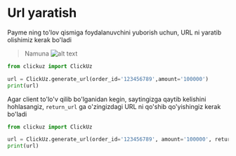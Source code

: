 # Url yaratish

Payme ning to'lov qismiga foydalanuvchini yuborish uchun, URL ni yaratib olishimiz kerak bo'ladi

> Namuna
![alt text](https://imgur.com/IE0yV4Z.jpg)

```python
from clickuz import ClickUz

url = ClickUz.generate_url(order_id='123456789',amount='100000')
print(url)
```
Agar client to'lo'v qilib bo'lganidan kegin, saytingizga qaytib kelishini hohlasangiz, `return_url` ga o'zingizdagi URL ni qo'shib qo'yishingiz kerak bo'ladi

```python
from clickuz import ClickUz

url = ClickUz.generate_url(order_id='123456789', amount='100000', return_url='http://example.com')
print(url)
```